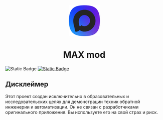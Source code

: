 <p align="center">
  <img src="icon.png" alt="MAX_mod Icon" width="101"/>
</p>

# <center>**MAX mod**</center>

![Static Badge](https://img.shields.io/badge/Apps_Version-25.10.2-blue?style=for-the-badge)
[![Static Badge](https://img.shields.io/badge/License-GPL--3.0-green?style=for-the-badge)](LICENSE)

## Дисклеймер

Этот проект создан исключительно в образовательных и исследовательских целях для демонстрации техник обратной инженерии и автоматизации. Он не связан с разработчиками оригинального приложения. Вы используете его на свой страх и риск.
